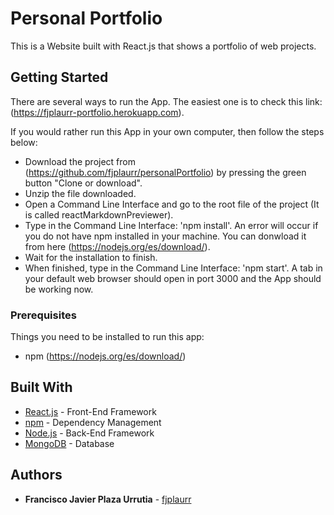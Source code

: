 # Personal Portfolio

This is a Website built with React.js that shows a portfolio of web projects.


## Getting Started
There are several ways to run the App. The easiest one is to check this link: (https://fjplaurr-portfolio.herokuapp.com).

If you would rather run this App in your own computer, then follow the steps below:
- Download the project from (https://github.com/fjplaurr/personalPortfolio) by pressing the green button "Clone or download".
- Unzip the file downloaded.
- Open a Command Line Interface and go to the root file of the project (It is called reactMarkdownPreviewer).
- Type in the Command Line Interface: 'npm install'. An error will occur if you do not have npm installed in your machine. You can donwload it from here (https://nodejs.org/es/download/).
- Wait for the installation to finish.
- When finished, type in the Command Line Interface: 'npm start'.
A tab in your default web browser should open in port 3000 and the App should be working now.




### Prerequisites

Things you need to be installed to run this app:
* npm (https://nodejs.org/es/download/)


## Built With

* [React.js](https://es.reactjs.org/) - Front-End Framework
* [npm](https://www.npmjs.com/) - Dependency Management
* [Node.js](https://nodejs.org/) - Back-End Framework
* [MongoDB](https://www.mongodb.com/) - Database




## Authors

* **Francisco Javier Plaza Urrutia** - [fjplaurr](https://github.com/fjplaurr)